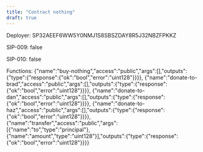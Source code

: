 ```yaml
---
title: "Contract nothing"
draft: true
---
```

Deployer: SP32AEEF6WW5Y0NMJ1S8SBSZDAY8R5J32NBZFPKKZ

SIP-009: false

SIP-010: false

Functions:
{"name":"buy-nothing","access":"public","args":[],"outputs":{"type":{"response":{"ok":"bool","error":"uint128"}}}}, {"name":"donate-to-brad","access":"public","args":[],"outputs":{"type":{"response":{"ok":"bool","error":"uint128"}}}}, {"name":"donate-to-dan","access":"public","args":[],"outputs":{"type":{"response":{"ok":"bool","error":"uint128"}}}}, {"name":"donate-to-haz","access":"public","args":[],"outputs":{"type":{"response":{"ok":"bool","error":"uint128"}}}}, {"name":"transfer","access":"public","args":[{"name":"to","type":"principal"},{"name":"amount","type":"uint128"}],"outputs":{"type":{"response":{"ok":"bool","error":"uint128"}}}}
